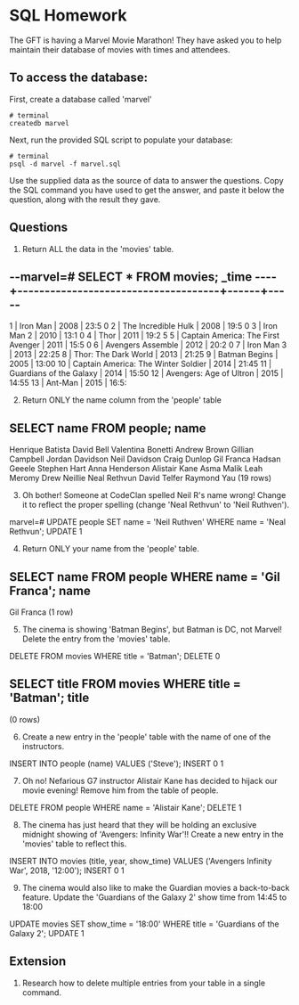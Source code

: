 # SQL Homework

The GFT is having a Marvel Movie Marathon! They have asked you to help maintain their database of movies with times and attendees.

## To access the database:

First, create a database called 'marvel'

```
# terminal
createdb marvel
```

Next, run the provided SQL script to populate your database:

```
# terminal
psql -d marvel -f marvel.sql
```

Use the supplied data as the source of data to answer the questions.  Copy the SQL command you have used to get the answer, and paste it below the question, along with the result they gave.

## Questions

1. Return ALL the data in the 'movies' table.

--marvel=# SELECT * FROM movies;
_time
----+-------------------------------------+------+-----
------
  1 | Iron Man                            | 2008 | 23:5
0
  2 | The Incredible Hulk                 | 2008 | 19:5
0
  3 | Iron Man 2                          | 2010 | 13:1
0
  4 | Thor                                | 2011 | 19:2
5
  5 | Captain America: The First Avenger  | 2011 | 15:5
0
  6 | Avengers Assemble                   | 2012 | 20:2
0
  7 | Iron Man 3                          | 2013 | 22:25
  8 | Thor: The Dark World                | 2013 | 21:25
  9 | Batman Begins                       | 2005 | 13:00
 10 | Captain America: The Winter Soldier | 2014 | 21:45
 11 | Guardians of the Galaxy             | 2014 | 15:50
 12 | Avengers: Age of Ultron             | 2015 | 14:55
 13 | Ant-Man                             | 2015 | 16:5:



2. Return ONLY the name column from the 'people' table

SELECT name FROM people;
       name        
-------------------
 Henrique Batista
 David Bell
 Valentina Bonetti
 Andrew Brown
 Gillian Campbell
 Jordan Davidson
 Neil Davidson
 Craig Dunlop
 Gil Franca
 Hadsan Geeele
 Stephen Hart
 Anna Henderson
 Alistair Kane
 Asma Malik
 Leah Meromy
 Drew Neillie
 Neal Rethvun
 David Telfer
 Raymond Yau
(19 rows)



3. Oh bother! Someone at CodeClan spelled Neil R's name wrong! Change it to reflect the proper spelling (change 'Neal Rethvun' to 'Neil Ruthven').

marvel=# UPDATE people SET name = 'Neil Ruthven' WHERE name = 'Neal Rethvun';
UPDATE 1


4. Return ONLY your name from the 'people' table.

SELECT name FROM people WHERE name = 'Gil Franca';
    name    
------------
 Gil Franca
(1 row)

5. The cinema is showing 'Batman Begins', but Batman is DC, not Marvel! Delete the entry from the 'movies' table.

DELETE FROM movies WHERE title = 'Batman';
DELETE 0

SELECT title FROM movies WHERE title = 'Batman';
 title
-------
(0 rows)



6. Create a new entry in the 'people' table with the name of one of the instructors.

INSERT INTO people (name) VALUES ('Steve');
INSERT 0 1



7. Oh no! Nefarious G7 instructor Alistair Kane has decided to hijack our movie evening! Remove him from the table of people.

DELETE FROM people WHERE name = 'Alistair Kane';
DELETE 1

8. The cinema has just heard that they will be holding an exclusive midnight showing of 'Avengers: Infinity War'!! Create a new entry in the 'movies' table to reflect this.

INSERT INTO movies (title, year, show_time) VALUES ('Avengers Infinity War', 2018, '12:00');
INSERT 0 1




9. The cinema would also like to make the Guardian movies a back-to-back feature. Update the 'Guardians of the Galaxy 2' show time from 14:45 to 18:00

UPDATE movies SET show_time = '18:00' WHERE title = 'Guardians of the Galaxy 2';
UPDATE 1



## Extension

1. Research how to delete multiple entries from your table in a single command.
